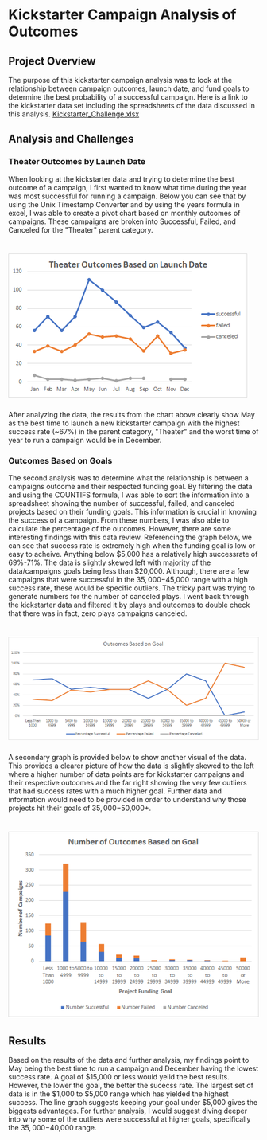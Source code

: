 # Kickstarter Campaign Analysis of Outcomes 
## Project Overview
The purpose of this kickstarter campaign analysis was to look at the relationship between campaign outcomes, launch date, and fund goals to determine the best probability
of a successful campaign. Here is a link to the kickstarter data set including the spreadsheets of the data discussed in this analysis. [Kickstarter_Challenge.xlsx](Kickstarter_Challenge.xlsx)
## Analysis and Challenges
### Theater Outcomes by Launch Date
When looking at the kickstarter data and trying to determine the best outcome of a campaign, I first wanted to know what time during the year was most successful for
running a campaign. Below you can see that by using the Unix Timestamp Converter and by using the years formula in excel, I was able to create a pivot chart based on
monthly outcomes of campaigns. These campaigns are broken into Successful, Failed, and Canceled for the "Theater" parent category.
# ![Theater_Outcomes_vs_Launch.png](Theater_Outcomes_vs_Launch.png)
After analyzing the data, the results from the chart above clearly show May as the best time to launch a new kickstarter campaign with the highest success rate (~67%) in the
parent category, "Theater" and the worst time of year to run a campaign would be in December.
### Outcomes Based on Goals
The second analysis was to determine what the relationship is between a campaigns outcome and their respected funding goal. By filtering the data and using the COUNTIFS
formula, I was able to sort the information into a spreadsheet showing the number of successful, failed, and canceled projects based on their funding goals. This information
is crucial in knowing the success of a campaign. From these numbers, I was also able to calculate the percentage of the outcomes. However, there are some interesting findings
with this data review. Referencing the graph below, we can see that success rate is extremely high when the funding goal is low or easy to acheive. Anything below $5,000
has a relatively high successrate of 69%-71%. The data is slightly skewed left with majority of the data/campaigns goals being less than $20,000. Although, there are a few 
campaigns that were successful in the $35,000-$45,000 range with a high success rate, these would be specific outliers. The tricky part was trying to generate numbers for
the number of canceled plays. I went back through the kickstarter data and filtered it by plays and outcomes to double check that there was in fact, zero plays campaigns
canceled.
# ![Outcomes_vs_Goals.png](Outcomes_vs_Goals.png)
A secondary graph is provided below to show another visual of the data. This provides  a clearer picture of how the data is slightly skewed to the left where a higher
number of data points are for kickstarter campaigns and their respective outcomes and the far right showing the very few outliers that had success rates with a much higher goal.
Further data and information would need to be provided in order to understand why those projects hit their goals of $35,000-$50,000+.
# ![Number_of_outcomes_and_goal.png](Number_of_outcomes_and_goal.png)
## Results
Based on the results of the data and further analysis, my findings point to May being the best time to run a campaign and December having the lowest success rate. 
A goal of $15,000 or less would yeild the best results. However, the lower the goal, the better the sucecss rate. The largest set of data is in the $1,000 to $5,000 range
which has yielded the highest success. The line graph suggests keeping your goal under $5,000 gives the biggests advantages. For further analysis, I would suggest diving 
deeper into why some of the outliers were successful at higher goals, specifically the $35,000-$40,000 range.
